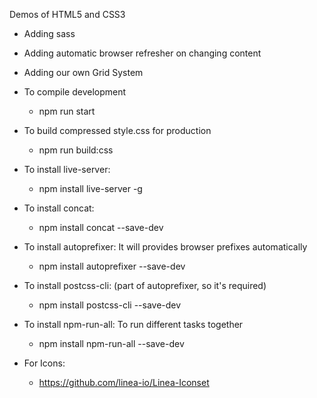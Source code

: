 Demos of HTML5 and CSS3

* Adding sass
* Adding automatic browser refresher on changing content
* Adding our own Grid System

* To compile development
    - npm run start
* To build compressed style.css for production
    - npm run build:css

* To install live-server:
    - npm install live-server -g
* To install concat:
    - npm install concat --save-dev
* To install autoprefixer: It will provides browser prefixes automatically
    - npm install autoprefixer --save-dev
* To install postcss-cli: (part of autoprefixer, so it's required)
    - npm install postcss-cli --save-dev
* To install npm-run-all: To run different tasks together
    - npm install npm-run-all --save-dev


* For Icons:
    - https://github.com/linea-io/Linea-Iconset